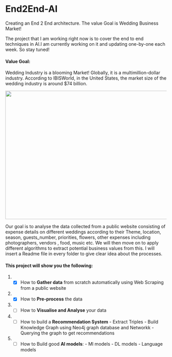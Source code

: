 # End2End-AI
Creating an End 2 End architecture. The value Goal is Wedding Business Market!


The project that I am working right now is to cover the end to end techniques in AI.I am currently working on it and updating one-by-one each week. So stay tuned!
          
  #### Value Goal:
  
Wedding Industry is a blooming Market! Globally, it is a multimillion-dollar industry. According to IBISWorld, in the United States, the market size of the wedding industry is around $74 billion.

<img src="https://user-images.githubusercontent.com/84439960/187660539-ca5ec49e-3691-4cc3-9289-a88fe5eede73.jpg" width="600" height="400" />

  
Our goal is to analyse the data collected from a public website consisting of expense details on different weddings according to their Theme, location, season, guests_number, priorities, flowers, other expenses including photographers, vendors , food, music etc. We will then move on to apply different algorithms to extract potential business values from this. I will insert a Readme file in every folder to give clear idea about the processes. 

#### This project will show you the following:

1) - [x] How to **Gather data** from scratch automatically using Web Scraping from a public website 
2) - [x] How to **Pre-process** the data
3) - [ ] How to **Visualise and Analyse** your data
4) - [ ] How to build a **Recommendation System** 
          - Extract Triples
          - Build Knowledge Graph using Neo4j graph database and Networkk
          - Querying the graph to get recommendations
 5) - [ ] How to Build good **AI models**:
          - Ml models
          - DL models
          - Language models
